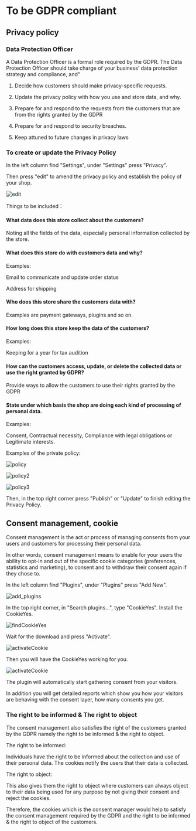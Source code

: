 # To be GDPR compliant

## Privacy policy
### Data Protection Officer
A Data Protection Officer is a formal role required by the GDPR. The Data Protection Officer should  take charge of your business’ data protection strategy and compliance, and"

1. Decide how customers should make privacy-specific requests. 

2. Update the privacy policy with how you use and store data, and why.

3. Prepare for and respond to the requests from the customers that are from the rights granted by the GDPR 

4. Prepare for and respond to security breaches.

5. Keep attuned to future changes in privacy laws

### To create or update the Privacy Policy
In the left column find "Settings", under "Settings" press "Privacy".

Then press "edit" to amend the privacy policy and establish the policy of your shop. 

![edit](assets/edit.png)

Things to be included：

#### What data does this store collect about the customers?

Noting all the fields of the data, especially personal information collected by the store. 

#### What does this store do with customers data and why?

Examples:

Email to communicate and update order status

Address for shipping

#### Who does this store share the customers data with?

Examples are payment gateways, plugins and so on. 

#### How long does this store keep the data of the customers?

Examples: 

Keeping for a year for tax audition 

#### How can the customers access, update, or delete the collected data or use the right granted by GDPR?

Provide ways to allow the customers to use their rights granted by the GDPR

#### State under which basis the shop are doing each kind of processing of personal data.

Examples: 

Consent, Contractual necessity, Compliance with legal obligations or Legitimate interests.

Examples of the private policy:

![policy](assets/Policy.png)

![policy2](assets/Policy2.png)

![policy3](assets/Policy3.png)

Then, in the top right corner press "Publish" or "Update" to finish editing the Privacy Policy. 


## Consent management, cookie
Consent management is the act or process of managing consents from your users and customers for processing their personal data.

In other words, consent management means to enable for your users the ability to opt-in and out of the specific cookie categories (preferences, statistics and marketing), to consent and to withdraw their consent again if they chose to. 

In the left column find "Plugins", under "Plugins" press "Add New". 

![add_plugins](assets/WP_AddPlugins.png)

In the top right corner, in "Search plugins...", type "CookieYes". Install the CookieYes. 

![findCookieYes](assets/CookieYes.png)

Wait for the download and press "Activate". 

![activateCookie](assets/Cookie.png)

Then you will have the CookieYes working for you.

![activateCookie](assets/Cookies.png)

The plugin will automatically start gathering consent from your visitors.

In addition you will get detailed reports which show you how your visitors are behaving with the consent layer, how many consents you get. 

### The right to be informed & The right to object

The consent management also satisfies the right of the customers granted by the GDPR namely the right to be informed & the right to object.

The right to be informed:

Individuals have the right to be informed about the collection and use of their personal data. The cookies notify the users that their data is collected. 

The right to object:

This also gives them the right to object where customers can always object to their data being used for any purpose by not giving their consent and reject the cookies. 

Therefore, the cookies which is the consent manager would help to satisfy the consent management required by the GDPR and the right to be informed & the right to object of the customers.